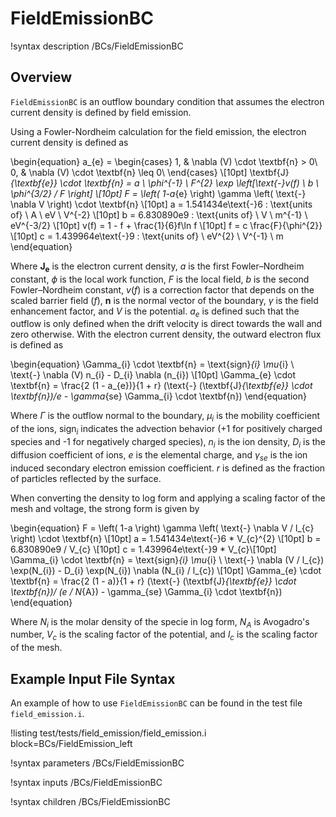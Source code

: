 # FieldEmissionBC

!syntax description /BCs/FieldEmissionBC

## Overview

`FieldEmissionBC` is an outflow boundary condition that assumes the electron current density is defined by field emission.

Using a Fowler-Nordheim calculation for the field emission, the electron current density is defined as

\begin{equation}
a_{e} =
\begin{cases}
1, & \nabla (V) \cdot \textbf{n} > 0\\
0, & \nabla (V) \cdot \textbf{n} \leq 0\\
\end{cases} \\[10pt]
\textbf{J}_{\textbf{e}} \cdot \textbf{n} = a \ \phi^{-1} \ F^{2} \exp \left[\text{-}v(f) \ b \ \phi^{3/2} / F \right] \\[10pt]
F =  \left( 1-a_{e} \right) \gamma \left( \text{-} \nabla V \right) \cdot \textbf{n}  \\[10pt]
a = 1.541434e\text{-}6 : \text{units of} \ A \ eV \ V^{-2} \\[10pt]
b = 6.830890e9 : \text{units of}  \ V \ m^{-1} \ eV^{-3/2} \\[10pt]
v(f) = 1 - f + \frac{1}{6}f\ln f \\[10pt]
f = c \frac{F}{\phi^{2}} \\[10pt]
c = 1.439964e\text{-}9 : \text{units of} \ eV^{2} \ V^{-1} \ m
\end{equation}

Where $\textbf{J}_{\textbf{e}}$ is the electron current density, $a$ is the first Fowler–Nordheim constant, $\phi$ is the local work function, $F$ is the local field, $b$ is the second Fowler–Nordheim constant, $v(f)$ is a correction factor that depends on the scaled barrier field ($f$), $\textbf{n}$ is the normal vector of the boundary, $\gamma$ is the field enhancement factor, and $V$ is the potential. $a_{e}$ is defined such that the outflow is only defined when the drift velocity is direct towards the wall and zero otherwise. With the electron current density, the outward electron flux is defined as

\begin{equation}
\Gamma_{i} \cdot \textbf{n}  = \text{sign}_{i} \mu_{i} \ \text{-} \nabla (V) n_{i} - D_{i} \nabla (n_{i}) \\[10pt]
\Gamma_{e} \cdot \textbf{n}  = \frac{2 (1 - a_{e})}{1 + r} (\text{-} (\textbf{J}_{\textbf{e}} \cdot \textbf{n})/e - \gamma_{se} \Gamma_{i} \cdot \textbf{n})
\end{equation}

Where $\Gamma$ is the outflow normal to the boundary, $\mu_{i}$ is the mobility coefficient of the ions, $\text{sign}_{i}$ indicates the advection behavior ($\text{+}1$ for positively charged species and $\text{-}1$ for negatively charged species), $n_{i}$ is the ion density, $D_{i}$ is the diffusion coefficient of ions, $e$ is the elemental charge, and $\gamma_{se}$ is the ion induced secondary electron emission coefficient. $r$ is defined as the fraction of particles reflected by the surface.

When converting the density to log form and applying a scaling factor of the mesh and voltage, the strong form is given by


\begin{equation}
F =  \left( 1-a \right) \gamma \left( \text{-} \nabla V / l_{c} \right) \cdot \textbf{n}  \\[10pt]
a = 1.541434e\text{-}6 * V_{c}^{2} \\[10pt]
b = 6.830890e9 / V_{c} \\[10pt]
c = 1.439964e\text{-}9 * V_{c}\\[10pt]
\Gamma_{i} \cdot \textbf{n}  = \text{sign}_{i} \mu_{i} \ \text{-} \nabla (V / l_{c}) \exp(N_{i}) - D_{i} \exp(N_{i}) \nabla (N_{i} / l_{c}) \\[10pt]
\Gamma_{e} \cdot \textbf{n}  = \frac{2 (1 - a)}{1 + r} (\text{-} (\textbf{J}_{\textbf{e}} \cdot \textbf{n})/ (e / N_{A}) - \gamma_{se} \Gamma_{i} \cdot \textbf{n})
\end{equation}

Where $N_{i}$ is the molar density of the specie in log form, $N_{A}$ is Avogadro's number, $V_{c}$ is the scaling factor of the potential, and $l_{c}$ is the scaling factor of the mesh.

## Example Input File Syntax

An example of how to use `FieldEmissionBC` can be found in the
test file `field_emission.i`.

!listing test/tests/field_emission/field_emission.i block=BCs/FieldEmission_left


!syntax parameters /BCs/FieldEmissionBC

!syntax inputs /BCs/FieldEmissionBC

!syntax children /BCs/FieldEmissionBC
